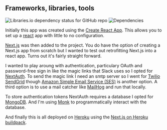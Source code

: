 ## Frameworks, libraries, tools

![Libraries.io dependency status for GitHub repo](https://img.shields.io/librariesio/github/garyboyle/nextjs-nextauth-monk-react) ![Dependencies](https://david-dm.org/garyboyle/nextjs-nextauth-monk-react.svg)

Initially this app was created using the [Create React App](https://github.com/facebook/create-react-app). This allows you to set up a [react](https://reactjs.org/) app with little to no configuration.

[Next.js](https://nextjs.org/) was then added to the project. You do have the option of creating a Next.js app from scratch but I wanted to test out retrofitting Next.js into a react app. Turns out it's fairly straight forward.

I wanted to play aroung with authentication, particulary OAuth and password-free sign in like the magic links that Slack uses so I opted for [NextAuth](https://next-auth.js.org/). To send the magic link I need an smtp server so I went for [Twilio SendGrid](https://sendgrid.com/) though [Amazon Simple Email Service (SES)](https://aws.amazon.com/ses/) is another option. A third option is to use a mail catcher like [MailHog](https://github.com/mailhog/MailHog) and run that locally.

To store authentication tokens NextAuth requires a database I opted for [MongoDB](https://www.mongodb.com/). And I'm using [Monk](https://github.com/Automattic/monk) to programmatically interact with the database.

And finally this is all deployed on [Heroku](https://dashboard.heroku.com/) using the [Next.js on Heroku buildpack](https://elements.heroku.com/buildpacks/mars/heroku-nextjs).
